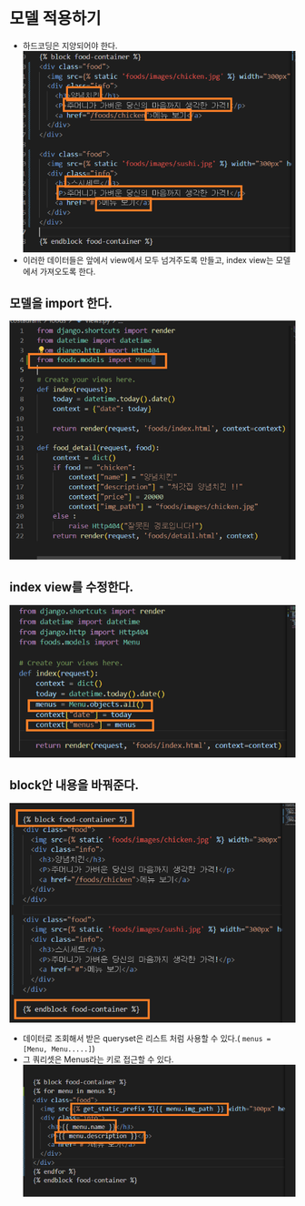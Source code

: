 # 모델 적용하기

* 하드코딩은 지양되어야 한다.
![1](./applying_model.assets/%ED%99%94%EB%A9%B4%20%EC%BA%A1%EC%B2%98%202022-09-26%20194427.png)
* 이러한 데이터들은 앞에서 view에서 모두 넘겨주도록 만들고, index view는 모델에서 가져오도록 한다.

## 모델을 import 한다.
![2](./applying_model.assets/%ED%99%94%EB%A9%B4%20%EC%BA%A1%EC%B2%98%202022-09-26%20194640.png)

## index view를 수정한다.
![3](./applying_model.assets/%ED%99%94%EB%A9%B4%20%EC%BA%A1%EC%B2%98%202022-09-26%20195053.png)

## block안 내용을 바꿔준다.
![4](./applying_model.assets/%ED%99%94%EB%A9%B4%20%EC%BA%A1%EC%B2%98%202022-09-26%20195849.png)
* 데이터로 조회해서 받은 queryset은 리스트 처럼 사용할 수 있다.( `menus = [Menu, Menu.....]`)
* 그 쿼리셋은 Menus라는 키로 접근할 수 있다.
![5](./applying_model.assets/%ED%99%94%EB%A9%B4%20%EC%BA%A1%EC%B2%98%202022-09-26%20200520.png)
